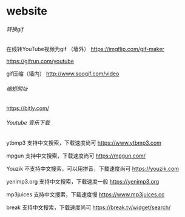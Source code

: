# website

###### 转换gif

在线转YouTube视频为gif （墙外） 
https://imgflip.com/gif-maker

https://gifrun.com/youtube

gif压缩（墙内）
http://www.soogif.com/video


###### 缩短网址
https://bitly.com/



###### Youtube 音乐下载
ytbmp3
支持中文搜索，下载速度尚可
https://www.ytbmp3.com

mpgun
支持中文搜索，下载速度尚可
https://mpgun.com/

Youzik
不支持中文搜索，可以用拼音，下载速度尚可
https://youzik.com

yenimp3.org
支持中文搜索，下载速度一般
https://yenimp3.org

mp3juices
支持中文搜索，下载速度慢
https://www.mp3juices.cc

break
支持中文搜索，下载速度尚可
https://break.tv/widget/search/
